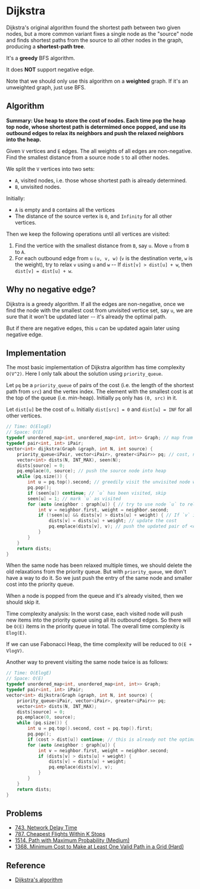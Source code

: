 # Dijkstra

Dijkstra's original algorithm found the shortest path between two given nodes, but a more common variant fixes a single node as the "source" node and finds shortest paths from the source to all other nodes in the graph, producing a **shortest-path tree**.

It's a **greedy** BFS algorithm.

It does **NOT** support negative edge.

Note that we should only use this algorithm on a **weighted** graph. If it's an unweighted graph, just use BFS.

## Algorithm

**Summary: Use heap to store the cost of nodes. Each time pop the heap top node, whose shortest path is determimed once popped, and use its outbound edges to relax its neighbors and push the relaxed neighbors into the heap.**

Given `V` vertices and `E` edges. The all weights of all edges are non-negative. Find the smallest distance from a source node `S` to all other nodes.

We split the `V` vertices into two sets:
* `A`, visited nodes, i.e. those whose shortest path is already determined.
* `B`, unvisited nodes.

Initially:
* `A` is empty and `B` contains all the vertices
* The distance of the source vertex is `0`, and `Infinity` for all other vertices.

Then we keep the following operations until all vertices are visited:
1. Find the vertice with the smallest distance from `B`, say `u`. Move `u` from `B` to `A`.
2. For each outbound edge from `u` `(u, v, w)` (`v` is the destination verte, `w` is the weight), try to relax `v` using `u` and `w` -- If `dist[v] > dist[u] + w`, then `dist[v] = dist[u] + w`.

## Why no negative edge?

Dijkstra is a greedy algorithm. If all the edges are non-negative, once we find the node with the smallest cost from unvisited vertice set, say `u`, we are sure that it won't be updated later -- it's already the optimal path.

But if there are negative edges, this `u` can be updated again later using negative edge.

## Implementation

The most basic implementation of Dijkstra algorithm has time complexity `O(V^2)`. Here I only talk about the solution using `priority_queue`.

Let `pq` be a `priority_queue` of pairs of the cost \(i.e. the length of the shortest path from `src`\) and the vertex index. The element with the smallest cost is at the top of the queue \(i.e. min-heap\). Initially `pq` only has `(0, src)` in it.

Let `dist[u]` be the cost of `u`. Initially `dist[src] = 0` and `dist[u] = INF` for all other vertices.

```cpp
// Time: O(ElogE)
// Space: O(E)
typedef unordered_map<int, unordered_map<int, int>> Graph; // map from source node to <destination node, edge cost>
typedef pair<int, int> iPair;
vector<int> dijkstra(Graph &graph, int N, int source) {
    priority_queue<iPair, vector<iPair>, greater<iPair>> pq; // cost, nodeIndex. Min-heap -- the unvisited ndoe with the smallest distance is at the top
    vector<int> dists(N, INT_MAX), seen(N);
    dists[source] = 0;
    pq.emplace(0, source); // push the source node into heap
    while (pq.size()) {
        int u = pq.top().second; // greedily visit the unvisited node with smallest cost, and relax its neighbors
        pq.pop();
        if (seen[u]) continue; // `u` has been visited, skip
        seen[u] = 1; // mark `u` as visited
        for (auto &neighbor : graph[u]) { // try to use node `u` to relax its neighbors
            int v = neighbor.first, weight = neighbor.second;
            if (!seen[u] && dists[v] > dists[u] + weight) { // If `v` is not visited and can be relaxed
                dists[v] = dists[u] + weight; // update the cost
                pq.emplace(dists[v], v); // push the updated pair of <cost, index> into the heap
            }
        }
    }
    return dists;
}
```

When the same node has been relaxed multiple times, we should delete the old relaxations from the priority queue. But with `priority_queue`, we don't have a way to do it. So we just push the entry of the same node and smaller cost into the priority queue.

When a node is popped from the queue and it's already visited, then we should skip it.

Time complexity analysis: In the worst case, each visited node will push new items into the priority queue using all its outbound edges. So there will be `O(E)` items in the priority queue in total. The overall time complexity is `Elog(E)`.

If we can use Fabonacci Heap, the time complexity will be reduced to `O(E + VlogV)`.

Another way to prevent visiting the same node twice is as follows:

```cpp
// Time: O(ElogE)
// Space: O(E)
typedef unordered_map<int, unordered_map<int, int>> Graph;
typedef pair<int, int> iPair;
vector<int> dijkstra(Graph &graph, int N, int source) {
    priority_queue<iPair, vector<iPair>, greater<iPair>> pq;
    vector<int> dists(N, INT_MAX);
    dists[source] = 0;
    pq.emplace(0, source);
    while (pq.size()) {
        int u = pq.top().second, cost = pq.top().first;
        pq.pop();
        if (cost > dist[u]) continue; // this is already not the optimal, skip
        for (auto &neighbor : graph[u]) {
            int v = neighbor.first, weight = neighbor.second;
            if (dists[v] > dists[u] + weight) {
                dists[v] = dists[u] + weight;
                pq.emplace(dists[v], v);
            }
        }
    }
    return dists;
}
```

## Problems

* [743. Network Delay Time](https://leetcode.com/problems/network-delay-time/)
* [787. Cheapest Flights Within K Stops](https://leetcode.com/problems/cheapest-flights-within-k-stops/)
* [1514. Path with Maximum Probability (Medium)](https://leetcode.com/problems/path-with-maximum-probability/)
* [1368. Minimum Cost to Make at Least One Valid Path in a Grid (Hard)](https://leetcode.com/problems/minimum-cost-to-make-at-least-one-valid-path-in-a-grid/)

## Reference

* [Dijkstra's algorithm](https://en.wikipedia.org/wiki/Dijkstra%27s_algorithm)

